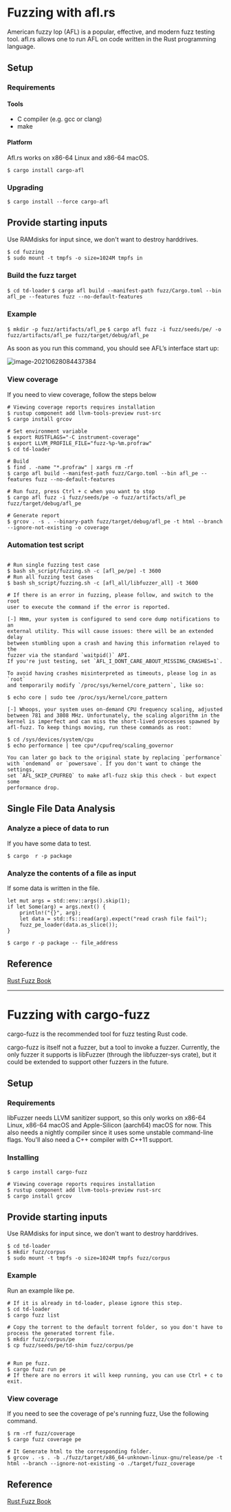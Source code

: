 # Fuzzing with afl.rs

American fuzzy lop (AFL) is a popular, effective, and modern fuzz testing tool. afl.rs allows one to run AFL on code written in the Rust programming language.

## Setup

### Requirements

#### Tools
- C compiler (e.g. gcc or clang)
- make

#### Platform

Afl.rs works on x86-64 Linux and x86-64 macOS.

`$ cargo install cargo-afl`

### Upgrading

`$ cargo install --force cargo-afl`

## Provide starting inputs

Use RAMdisks for input since, we don't want to destroy harddrives.

```
$ cd fuzzing
$ sudo mount -t tmpfs -o size=1024M tmpfs in
```

### Build the fuzz target

`$ cd td-loader`
`$ cargo afl build --manifest-path fuzz/Cargo.toml --bin afl_pe --features fuzz --no-default-features`

### Example

`$ mkdir -p fuzz/artifacts/afl_pe`
`$ cargo afl fuzz -i fuzz/seeds/pe/ -o fuzz/artifacts/afl_pe fuzz/target/debug/afl_pe`

As soon as you run this command, you should see AFL’s interface start up:

![image-20210628084437384](fuzz.png)

### View coverage

If you need to view coverage, follow the steps below
```
# Viewing coverage reports requires installation
$ rustup component add llvm-tools-preview rust-src
$ cargo install grcov

# Set environment variable
$ export RUSTFLAGS="-C instrument-coverage"
$ export LLVM_PROFILE_FILE="fuzz-%p-%m.profraw"
$ cd td-loader

# Build 
$ find . -name "*.profraw" | xargs rm -rf
$ cargo afl build --manifest-path fuzz/Cargo.toml --bin afl_pe --features fuzz --no-default-features

# Run fuzz, press Ctrl + c when you want to stop
$ cargo afl fuzz -i fuzz/seeds/pe -o fuzz/artifacts/afl_pe fuzz/target/debug/afl_pe

# Generate report
$ grcov . -s . --binary-path fuzz/target/debug/afl_pe -t html --branch --ignore-not-existing -o coverage
```

### Automation test script
```

# Run single fuzzing test case
$ bash sh_script/fuzzing.sh -c [afl_pe/pe] -t 3600
# Run all fuzzing test cases
$ bash sh_script/fuzzing.sh -c [afl_all/libfuzzer_all] -t 3600

# If there is an error in fuzzing, please follow, and switch to the root
user to execute the command if the error is reported.

[-] Hmm, your system is configured to send core dump notifications to an
external utility. This will cause issues: there will be an extended delay
between stumbling upon a crash and having this information relayed to the
fuzzer via the standard `waitpid()` API.
If you're just testing, set `AFL_I_DONT_CARE_ABOUT_MISSING_CRASHES=1`.

To avoid having crashes misinterpreted as timeouts, please log in as `root`
and temporarily modify `/proc/sys/kernel/core_pattern`, like so:

$ echo core | sudo tee /proc/sys/kernel/core_pattern

[-] Whoops, your system uses on-demand CPU frequency scaling, adjusted
between 781 and 3808 MHz. Unfortunately, the scaling algorithm in the
kernel is imperfect and can miss the short-lived processes spawned by
afl-fuzz. To keep things moving, run these commands as root:

$ cd /sys/devices/system/cpu
$ echo performance | tee cpu*/cpufreq/scaling_governor

You can later go back to the original state by replacing `performance`
with `ondemand` or `powersave`. If you don't want to change the settings,
set `AFL_SKIP_CPUFREQ` to make afl-fuzz skip this check - but expect some
performance drop.
```

## Single File Data Analysis

### Analyze a piece of data to run

If you have some data to test.

`$ cargo  r -p package`

### Analyze the contents of a file as input

If some data is written in the file.

```
let mut args = std::env::args().skip(1);
if let Some(arg) = args.next() {
    println!("{}", arg);
    let data = std::fs::read(arg).expect("read crash file fail");
    fuzz_pe_loader(data.as_slice());
}
```
`$ cargo r -p package -- file_address`


## Reference

[Rust Fuzz Book](https://rust-fuzz.github.io/book/afl/setup.html)

* * * * 

# Fuzzing with cargo-fuzz

cargo-fuzz is the recommended tool for fuzz testing Rust code.

cargo-fuzz is itself not a fuzzer, but a tool to invoke a fuzzer. Currently, the only fuzzer it supports is libFuzzer (through the libfuzzer-sys crate), but it could be extended to support other fuzzers in the future.

## Setup 

### Requirements
libFuzzer needs LLVM sanitizer support, so this only works on x86-64 Linux, x86-64 macOS and Apple-Silicon (aarch64) macOS for now. This also needs a nightly compiler since it uses some unstable command-line flags. You'll also need a C++ compiler with C++11 support.

### Installing

```
$ cargo install cargo-fuzz

# Viewing coverage reports requires installation
$ rustup component add llvm-tools-preview rust-src
$ cargo install grcov
```
## Provide starting inputs

Use RAMdisks for input since, we don't want to destroy harddrives.

```
$ cd td-loader
$ mkdir fuzz/corpus
$ sudo mount -t tmpfs -o size=1024M tmpfs fuzz/corpus
```

### Example
Run an example like pe.
```
# If it is already in td-loader, please ignore this step.
$ cd td-loader
$ cargo fuzz list

# Copy the torrent to the default torrent folder, so you don't have to process the generated torrent file.
$ mkdir fuzz/corpus/pe
$ cp fuzz/seeds/pe/td-shim fuzz/corpus/pe


# Run pe fuzz.
$ cargo fuzz run pe
# If there are no errors it will keep running, you can use Ctrl + c to exit.
```

### View coverage

If you need to see the coverage of pe's running fuzz, Use the following command.
```
$ rm -rf fuzz/coverage
$ cargo fuzz coverage pe

# It Generate html to the corresponding folder.
$ grcov . -s . -b ./fuzz/target/x86_64-unknown-linux-gnu/release/pe -t html --branch --ignore-not-existing -o ./target/fuzz_coverage
```

## Reference

[Rust Fuzz Book](https://rust-fuzz.github.io/book/cargo-fuzz/setup.html)
